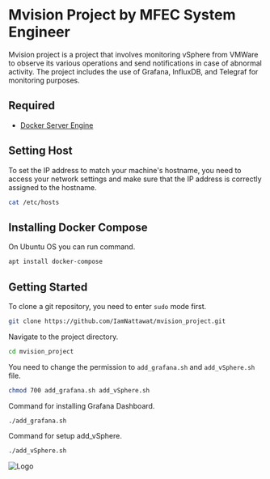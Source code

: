 # Mvision Project by MFEC System Engineer
  Mvision project is a project that involves monitoring vSphere from VMWare to observe its various operations and send notifications in case of abnormal activity. The project includes the use of Grafana, InfluxDB, and Telegraf for monitoring purposes.
## Required
- [Docker Server Engine](https://docs.docker.com/engine/install/)
## Setting Host
To set the IP address to match your machine's hostname, you need to access your network settings and make sure that the IP address is correctly assigned to the hostname.
```bash
cat /etc/hosts
```
## Installing Docker Compose
On Ubuntu OS you can run command.
```bash
apt install docker-compose
```
## Getting Started
To clone a git repository, you need to enter `sudo` mode first.
```bash
git clone https://github.com/IamNattawat/mvision_project.git
```
Navigate to the project directory.
```bash
cd mvision_project
```
You need to change the permission to `add_grafana.sh` and `add_vSphere.sh` file.
```bash
chmod 700 add_grafana.sh add_vSphere.sh
```
Command for installing Grafana Dashboard.
```bash
./add_grafana.sh
```
Command for setup add_vSphere.
```bash
./add_vSphere.sh
```
![Logo](https://user-images.githubusercontent.com/64506580/159311466-f720a877-6c76-403a-904d-134addbd6a86.png)
